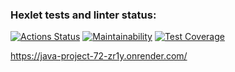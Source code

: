 ### Hexlet tests and linter status:
[![Actions Status](https://github.com/DariaKarpova3108/java-project-72/actions/workflows/hexlet-check.yml/badge.svg)](https://github.com/DariaKarpova3108/java-project-72/actions)
[![Maintainability](https://api.codeclimate.com/v1/badges/b3983a6bf5768c4d2556/maintainability)](https://codeclimate.com/github/DariaKarpova3108/java-project-72/maintainability)
[![Test Coverage](https://api.codeclimate.com/v1/badges/b3983a6bf5768c4d2556/test_coverage)](https://codeclimate.com/github/DariaKarpova3108/java-project-72/test_coverage)

https://java-project-72-zr1y.onrender.com/
